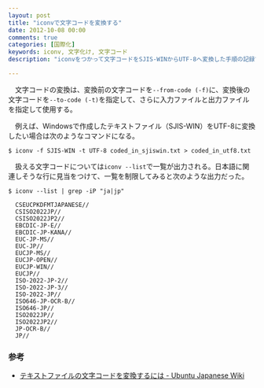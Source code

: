 ```yaml
---
layout: post
title: "iconvで文字コードを変換する"
date: 2012-10-08 00:00
comments: true
categories: [国際化]
keywords: iconv, 文字化け, 文字コード
description: "iconvをつかって文字コードをSJIS-WINからUTF-8へ変換した手順の記録です。"

---
```


　文字コードの変換は、変換前の文字コードを`--from-code (-f)`に、変換後の文字コードを`--to-code (-t)`を指定して、さらに入力ファイルと出力ファイルを指定して使用する。

<!-- more -->

　例えば、Windowsで作成したテキストファイル（SJIS-WIN）をUTF-8に変換したい場合は次のようなコマンドになる。

    $ iconv -f SJIS-WIN -t UTF-8 coded_in_sjiswin.txt > coded_in_utf8.txt

　扱える文字コードについては`iconv --list`で一覧が出力される。日本語に関連しそうな行に見当をつけて、一覧を制限してみると次のような出力だった。

    $ iconv --list | grep -iP "ja|jp"
    
      CSEUCPKDFMTJAPANESE//
      CSISO2022JP//
      CSISO2022JP2//
      EBCDIC-JP-E//
      EBCDIC-JP-KANA//
      EUC-JP-MS//
      EUC-JP//
      EUCJP-MS//
      EUCJP-OPEN//
      EUCJP-WIN//
      EUCJP//
      ISO-2022-JP-2//
      ISO-2022-JP-3//
      ISO-2022-JP//
      ISO646-JP-OCR-B//
      ISO646-JP//
      ISO2022JP//
      ISO2022JP2//
      JP-OCR-B//
      JP//

### 参考

- [テキストファイルの文字コードを変換するには - Ubuntu Japanese Wiki](https://wiki.ubuntulinux.jp/UbuntuTips/FileHandling/ConvertTextfileCharacterEncoding)
